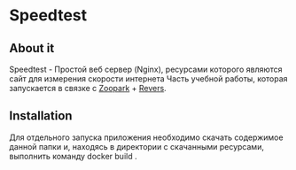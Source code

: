 # Speedtest
## About it
Speedtest - Простой веб сервер (Nginx), ресурсами которого являются сайт для измерения скорости интернета
Часть учебной работы, которая запускается в связке с [Zoopark](/flask/) + [Revers](/revers/).
## Installation
Для отдельного запуска приложения необходимо скачать содержимое данной папки и, находясь в директории с скачанными ресурсами, выполнить команду 
docker build . 

